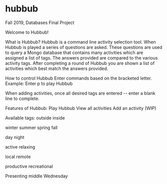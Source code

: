 # hubbub
Fall 2019, Databases Final Project

Welcome to Hubbub!

What is Hubbub?
Hubbub is a command line activity selection tool. 
When Hubbub is played a series of questions are asked. These questions are used to query a Mongo database that contains many activities which are assigned a list of tags. The answers provided are compared to the various activity tags. After completing a round of Hubbub you are shown a list of activities which best match the answers provided.

How to control Hubbub
Enter commands based on the bracketed letter.
Example:
Enter p to play Hubbub

When adding activities, once all desired tags are entered -- enter a blank line to complete.

Features of Hubbub:
Play Hubbub
View all activities
Add an activity (WIP)

Available tags:
outside
inside

winter
summer
spring
fall

day
night

active
relaxing

local
remote

productive
recreational

Presenting middle Wednesday
